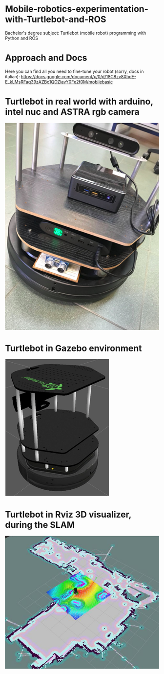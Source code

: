 # Mobile-robotics-experimentation-with-Turtlebot-and-ROS
Bachelor's degree subject: Turtlebot (mobile robot) programming with Python and ROS


# Approach and Docs

Here you can find all you need to fine-tune your robot (sorry, docs in italian):
https://docs.google.com/document/u/0/d/18C8zv8XhdE-E_kLMsRFaq39zAZBc1QOZlavY0Fe2f0M/mobilebasic

# Turtlebot in real world with arduino, intel nuc and ASTRA rgb camera
![SC2 Image](img/a.png)

# Turtlebot in Gazebo environment
![SC2 Image](img/b.png)

# Turtlebot in Rviz 3D visualizer, during the SLAM
![SC2 Image](img/c.png)
